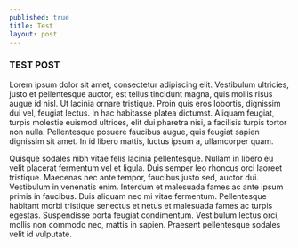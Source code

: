 ```yaml
---
published: true
title: Test
layout: post
---
```

### TEST POST

Lorem ipsum dolor sit amet, consectetur adipiscing elit. Vestibulum ultricies, justo et pellentesque auctor, est tellus tincidunt magna, quis mollis risus augue id nisl. Ut lacinia ornare tristique. Proin quis eros lobortis, dignissim dui vel, feugiat lectus. In hac habitasse platea dictumst. Aliquam feugiat, turpis molestie euismod ultrices, elit dui pharetra nisi, a facilisis turpis tortor non nulla. Pellentesque posuere faucibus augue, quis feugiat sapien dignissim sit amet. In id libero mattis, luctus ipsum a, ullamcorper quam.

Quisque sodales nibh vitae felis lacinia pellentesque. Nullam in libero eu velit placerat fermentum vel et ligula. Duis semper leo rhoncus orci laoreet tristique. Maecenas nec ante tempor, faucibus justo sed, auctor dui. Vestibulum in venenatis enim. Interdum et malesuada fames ac ante ipsum primis in faucibus. Duis aliquam nec mi vitae fermentum. Pellentesque habitant morbi tristique senectus et netus et malesuada fames ac turpis egestas. Suspendisse porta feugiat condimentum. Vestibulum lectus orci, mollis non commodo nec, mattis in sapien. Praesent pellentesque sodales velit id vulputate.